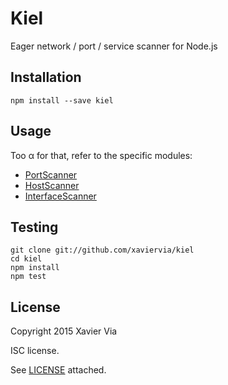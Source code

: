 Kiel
====

Eager network / port / service scanner for Node.js

Installation
------------

```
npm install --save kiel
```

Usage
-----

Too α for that, refer to the specific modules:

- [PortScanner](src/port-scanner.md)
- [HostScanner](src/host-scanner.md)
- [InterfaceScanner](src/interface-scanner.md)

Testing
-------

```
git clone git://github.com/xaviervia/kiel
cd kiel
npm install
npm test
```

License
-------

Copyright 2015 Xavier Via

ISC license.

See [LICENSE](LICENSE) attached.
